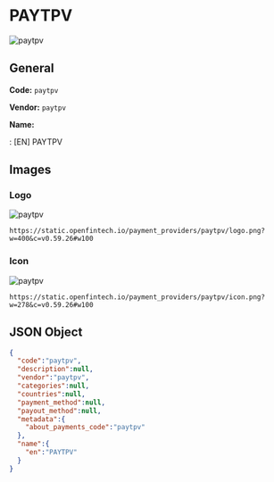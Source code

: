 
# PAYTPV 
![paytpv](https://static.openfintech.io/payment_providers/paytpv/logo.png?w=400&c=v0.59.26#w100)  

## General 
 
**Code:** `paytpv` 
 
**Vendor:** `paytpv` 
 
**Name:** 
 
:	[EN] PAYTPV 
 

## Images 

### Logo 
 
![paytpv](https://static.openfintech.io/payment_providers/paytpv/logo.png?w=400&c=v0.59.26#w100)  

```
https://static.openfintech.io/payment_providers/paytpv/logo.png?w=400&c=v0.59.26#w100
```  

### Icon 
 
![paytpv](https://static.openfintech.io/payment_providers/paytpv/icon.png?w=278&c=v0.59.26#w100)  

```
https://static.openfintech.io/payment_providers/paytpv/icon.png?w=278&c=v0.59.26#w100
```  

## JSON Object 

```json
{
  "code":"paytpv",
  "description":null,
  "vendor":"paytpv",
  "categories":null,
  "countries":null,
  "payment_method":null,
  "payout_method":null,
  "metadata":{
    "about_payments_code":"paytpv"
  },
  "name":{
    "en":"PAYTPV"
  }
}
```  
